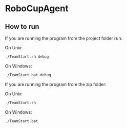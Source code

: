 # RoboCupAgent

## How to run

If you are running the program from the project folder run:

On Unix:
```bash
./TeamStart.sh debug
```

On Windows:
```bash
./TeamStart.bat debug
```

If you are running the program from the zip folder:

On Unix:
```bash
./TeamStart.sh
```

On Windows:
```bash
./TeamStart.bat
```
